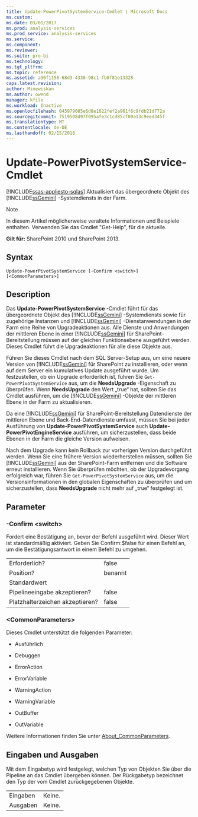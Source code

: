 ```yaml
---
title: Update-PowerPivotSystemService-Cmdlet | Microsoft Docs
ms.custom: 
ms.date: 03/01/2017
ms.prod: analysis-services
ms.prod_service: analysis-services
ms.service: 
ms.component: 
ms.reviewer: 
ms.suite: pro-bi
ms.technology: 
ms.tgt_pltfrm: 
ms.topic: reference
ms.assetid: a90f1158-68d3-4330-98c1-fb0f81e13328
caps.latest.revision: 
author: Minewiskan
ms.author: owend
manager: kfile
ms.workload: Inactive
ms.openlocfilehash: 045979085e6d8e1622fef2a961f6c9fdb21d772a
ms.sourcegitcommit: 7519508d97f095afe3c1cd85cf09a13c9eed345f
ms.translationtype: MT
ms.contentlocale: de-DE
ms.lasthandoff: 02/15/2018
---
```

# <a name="update-powerpivotsystemservice-cmdlet"></a>Update-PowerPivotSystemService-Cmdlet
[!INCLUDE[ssas-appliesto-sqlas](../../includes/ssas-appliesto-sqlas.md)]
Aktualisiert das übergeordnete Objekt des [!INCLUDE[ssGemini](../../includes/ssgemini-md.md)] -Systemdiensts in der Farm.  

>[!NOTE] 
>In diesem Artikel möglicherweise veraltete Informationen und Beispiele enthalten. Verwenden Sie das Cmdlet "Get-Help", für die aktuelle.
  
 **Gilt für:** SharePoint 2010 und SharePoint 2013.  
  
## <a name="syntax"></a>Syntax  
  
```  
Update-PowerPivotSystemService [-Confirm <switch>] [<CommonParameters>]  
```  
  
## <a name="description"></a>Description  
 Das **Update-PowerPivotSystemService** -Cmdlet führt für das übergeordnete Objekt des [!INCLUDE[ssGemini](../../includes/ssgemini-md.md)] -Systemdiensts sowie für zugehörige Instanzen und [!INCLUDE[ssGemini](../../includes/ssgemini-md.md)] -Dienstanwendungen in der Farm eine Reihe von Upgradeaktionen aus. Alle Dienste und Anwendungen der mittleren Ebene in einer [!INCLUDE[ssGemini](../../includes/ssgemini-md.md)] für SharePoint-Bereitstellung müssen auf der gleichen Funktionsebene ausgeführt werden. Dieses Cmdlet führt die Upgradeaktionen für alle diese Objekte aus.  
  
 Führen Sie dieses Cmdlet nach dem SQL Server-Setup aus, um eine neuere Version von [!INCLUDE[ssGemini](../../includes/ssgemini-md.md)] für SharePoint zu installieren, oder wenn auf dem Server ein kumulatives Update ausgeführt wurde. Um festzustellen, ob ein Upgrade erforderlich ist, führen Sie `Get-PowerPivotSystemService` aus, um die **NeedsUpgrade** -Eigenschaft zu überprüfen. Wenn **NeedsUpgrade** den Wert „true“ hat, sollten Sie das Cmdlet ausführen, um die [!INCLUDE[ssGemini](../../includes/ssgemini-md.md)] -Objekte der mittleren Ebene in der Farm zu aktualisieren.  
  
 Da eine [!INCLUDE[ssGemini](../../includes/ssgemini-md.md)] für SharePoint-Bereitstellung Datendienste der mittleren Ebene und Back-End-Datendienste umfasst, müssen Sie bei jeder Ausführung von **Update-PowerPivotSystemService** auch **Update-PowerPivotEngineService** ausführen, um sicherzustellen, dass beide Ebenen in der Farm die gleiche Version aufweisen.  
  
 Nach dem Upgrade kann kein Rollback zur vorherigen Version durchgeführt werden. Wenn Sie eine frühere Version wiederherstellen müssen, sollten Sie [!INCLUDE[ssGemini](../../includes/ssgemini-md.md)] aus der SharePoint-Farm entfernen und die Software erneut installieren. Wenn Sie überprüfen möchten, ob der Upgradevorgang erfolgreich war, führen Sie `Get-PowerPivotSystemService` aus, um die Versionsinformationen in den globalen Eigenschaften zu überprüfen und um sicherzustellen, dass **NeedsUpgrade** nicht mehr auf „true“ festgelegt ist.  
  
## <a name="parameters"></a>Parameter  
  
### <a name="-confirm-switch"></a>-Confirm \<switch>  
 Fordert eine Bestätigung an, bevor der Befehl ausgeführt wird. Dieser Wert ist standardmäßig aktiviert. Geben Sie Confirm:$false für einen Befehl an, um die Bestätigungsantwort in einem Befehl zu umgehen.  
  
|||  
|-|-|  
|Erforderlich?|false|  
|Position?|benannt|  
|Standardwert||  
|Pipelineeingabe akzeptieren?|false|  
|Platzhalterzeichen akzeptieren?|false|  
  
### <a name="commonparameters"></a>\<CommonParameters>  
 Dieses Cmdlet unterstützt die folgenden Parameter:  
  
-   Ausführlich  
  
-   Debuggen  
  
-   ErrorAction  
  
-   ErrorVariable  
  
-   WarningAction  
  
-   WarningVariable  
  
-   OutBuffer  
  
-   OutVariable  
  
 Weitere Informationen finden Sie unter [About_CommonParameters](http://go.microsoft.com/fwlink/?linkID=227825).  
  
## <a name="inputs-and-outputs"></a>Eingaben und Ausgaben  
 Mit dem Eingabetyp wird festgelegt, welchen Typ von Objekten Sie über die Pipeline an das Cmdlet übergeben können. Der Rückgabetyp bezeichnet den Typ der vom Cmdlet zurückgegebenen Objekte.  
  
|||  
|-|-|  
|Eingaben|Keine.|  
|Ausgaben|Keine.|  
  
  
